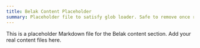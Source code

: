 ```yaml
---
title: Belak Content Placeholder
summary: Placeholder file to satisfy glob loader. Safe to remove once real content exists.
---
```


This is a placeholder Markdown file for the Belak content section. Add your real content files here.

